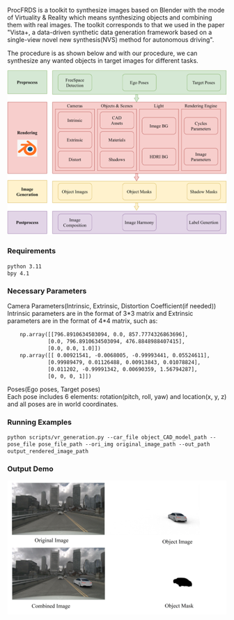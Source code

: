 ProcFRDS is a toolkit to synthesize images based on Blender with the mode of Virtuality & Reality which means synthesizing objects and combining them with real images. The toolkit corresponds to that we used in the paper "Vista+, a data-driven synthetic data generation framework based on a single-view novel new synthesis(NVS) method for autonomous driving".

The procedure is as shown below and with our procedure, we can synthesize any wanted objects in target images for different tasks.

![Example Image](demo/procedure.jpg)

### Requirements
    python 3.11
    bpy 4.1
### Necessary Parameters
Camera Parameters(Intrinsic, Extrinsic, Distortion Coefficient(if needed)) <br>
Intrinsic parameters are in the format of 3\*3 matrix and Extrinsic parameters are in the format of 4\*4 matrix, such as: <br>
``` 
    np.array([[796.8910634503094, 0.0, 857.7774326863696], 
             [0.0, 796.8910634503094, 476.8848988407415], 
             [0.0, 0.0, 1.0]]) 
    np.array([[ 0.00921541, -0.0068005, -0.99993441, 0.05524611], 
             [0.99989479, 0.01126488, 0.00913843, 0.01078824], 
             [0.011202, -0.99991342, 0.00690359, 1.56794287], 
             [0, 0, 0, 1]]) 
```

Poses(Ego poses, Target poses) <br>
Each pose includes 6 elements: rotation(pitch, roll, yaw) and location(x, y, z) and all poses are in world coordinates.
### Running Examples
    python scripts/vr_generation.py --car_file object_CAD_model_path --pose_file pose_file_path --ori_img original_image_path --out_path output_rendered_image_path
### Output Demo
![Demo Image](demo/demo.jpg)
